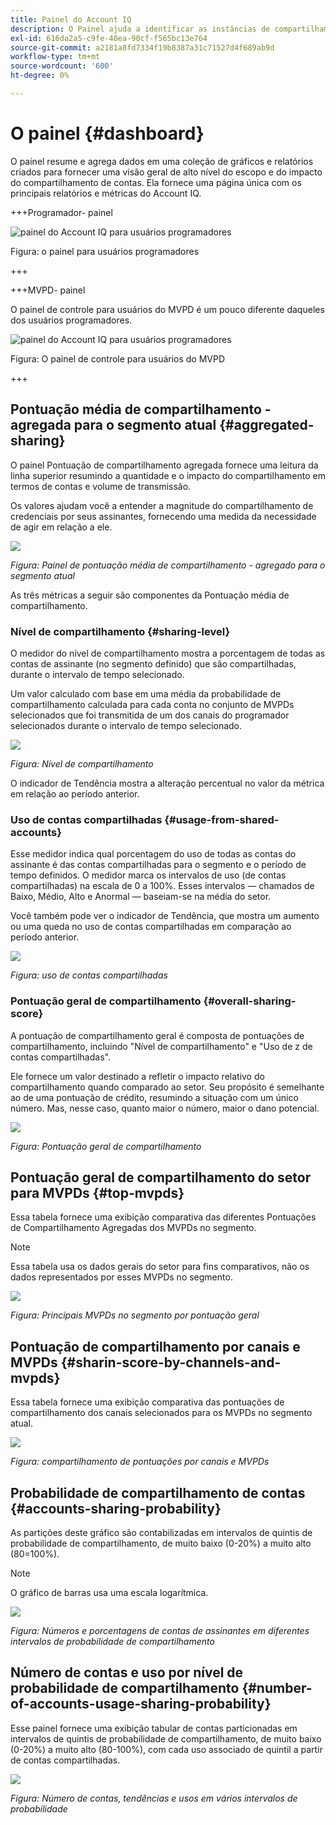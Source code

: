 ```yaml
---
title: Painel do Account IQ
description: O Painel ajuda a identificar as instâncias de compartilhamento de senha analisando uma grande variedade de dados do assinante.
exl-id: 616da2a5-c9fe-40ea-90cf-f565bc13e764
source-git-commit: a2181a8fd7334f19b8387a31c71527d4f689ab9d
workflow-type: tm+mt
source-wordcount: '600'
ht-degree: 0%

---
```


# O painel {#dashboard}

O painel resume e agrega dados em uma coleção de gráficos e relatórios criados para fornecer uma visão geral de alto nível do escopo e do impacto do compartilhamento de contas. Ela fornece uma página única com os principais relatórios e métricas do Account IQ.


+++Programador- painel

![painel do Account IQ para usuários programadores](assets/dashboard-programr.png)


Figura: o painel para usuários programadores

+++

+++MVPD- painel

O painel de controle para usuários do MVPD é um pouco diferente daqueles dos usuários programadores.

![painel do Account IQ para usuários programadores](assets/dashboard-mvpd.png)

Figura: O painel de controle para usuários do MVPD

+++

## Pontuação média de compartilhamento - agregada para o segmento atual {#aggregated-sharing}

O painel Pontuação de compartilhamento agregada fornece uma leitura da linha superior resumindo a quantidade e o impacto do compartilhamento em termos de contas e volume de transmissão.

Os valores ajudam você a entender a magnitude do compartilhamento de credenciais por seus assinantes, fornecendo uma medida da necessidade de agir em relação a ele.

![](assets/aggregate-sharing-score.png)


*Figura: Painel de pontuação média de compartilhamento - agregado para o segmento atual*

As três métricas a seguir são componentes da Pontuação média de compartilhamento.

### Nível de compartilhamento {#sharing-level}

O medidor do nível de compartilhamento mostra a porcentagem de todas as contas de assinante (no segmento definido) que são compartilhadas, durante o intervalo de tempo selecionado.

Um valor calculado com base em uma média da probabilidade de compartilhamento calculada para cada conta no conjunto de MVPDs selecionados que foi transmitida de um dos canais do programador selecionados durante o intervalo de tempo selecionado.

![](assets/sharing-level.png)


*Figura: Nível de compartilhamento*

O indicador de Tendência mostra a alteração percentual no valor da métrica em relação ao período anterior.

### Uso de contas compartilhadas {#usage-from-shared-accounts}

Esse medidor indica qual porcentagem do uso de todas as contas do assinante é das contas compartilhadas para o segmento e o período de tempo definidos. O medidor marca os intervalos de uso (de contas compartilhadas) na escala de 0 a 100%. Esses intervalos — chamados de Baixo, Médio, Alto e Anormal — baseiam-se na média do setor.

Você também pode ver o indicador de Tendência, que mostra um aumento ou uma queda no uso de contas compartilhadas em comparação ao período anterior.

![](assets/usage-4mshared-accounts.png)


*Figura: uso de contas compartilhadas*

### Pontuação geral de compartilhamento {#overall-sharing-score}

A pontuação de compartilhamento geral é composta de pontuações de compartilhamento, incluindo &quot;Nível de compartilhamento&quot; e &quot;Uso de z de contas compartilhadas&quot;.

Ele fornece um valor destinado a refletir o impacto relativo do compartilhamento quando comparado ao setor. Seu propósito é semelhante ao de uma pontuação de crédito, resumindo a situação com um único número. Mas, nesse caso, quanto maior o número, maior o dano potencial.

![](assets/overall-sharing-score.png)


*Figura: Pontuação geral de compartilhamento*

<!--### MVPDs in segment {#mvpd-in-segment}

It is a table of risk indices and accounts totals for the top MVPDs ranked by overall usage or account sharing.

![](assets/mvpds-in-segment.png)-->

## Pontuação geral de compartilhamento do setor para MVPDs {#top-mvpds}

Essa tabela fornece uma exibição comparativa das diferentes Pontuações de Compartilhamento Agregadas dos MVPDs no segmento.

>[!NOTE]
>
>Essa tabela usa os dados gerais do setor para fins comparativos, não os dados representados por esses MVPDs no segmento.

![](assets/top-mvpds.png)


*Figura: Principais MVPDs no segmento por pontuação geral*

## Pontuação de compartilhamento por canais e MVPDs {#sharin-score-by-channels-and-mvpds}

Essa tabela fornece uma exibição comparativa das pontuações de compartilhamento dos canais selecionados para os MVPDs no segmento atual.

![](assets/sharing-scores-by-channels-mvpds.png)


*Figura: compartilhamento de pontuações por canais e MVPDs*

## Probabilidade de compartilhamento de contas {#accounts-sharing-probability}

As partições deste gráfico são contabilizadas em intervalos de quintis de probabilidade de compartilhamento, de muito baixo (0-20%) a muito alto (80=100%).

>[!NOTE]
>
>O gráfico de barras usa uma escala logarítmica.


![](assets/dashboard-ac-sharing-prob.png)


*Figura: Números e porcentagens de contas de assinantes em diferentes intervalos de probabilidade de compartilhamento*

## Número de contas e uso por nível de probabilidade de compartilhamento {#number-of-accounts-usage-sharing-probability}

Esse painel fornece uma exibição tabular de contas particionadas em intervalos de quintis de probabilidade de compartilhamento, de muito baixo (0-20%) a muito alto (80-100%), com cada uso associado de quintil a partir de contas compartilhadas.

![](assets/no-acc-usage-prob-level.png)


*Figura: Número de contas, tendências e usos em vários intervalos de probabilidade*

<!--
+++Dashboard for programmers

![dashboard of account IQ](assets/dashboard-capture.png)


*Figure: The dashboard*

>>>>>>> 7ab48cf61552febab21a5d5c05586e0aefe8ce17
## Average sharing score - aggregated for the current segment {#aggregated-sharing}

The Aggregated Sharing Score panel provides a top line readout summarizing the quantity and impact of sharing in terms of accounts and streaming volume.

The values help you understand the magnitude of credential sharing by your subscribers, hence providing a measure of the need to act upon it.

![](assets/aggregate-sharing-score.png)


*Figure: Average sharing score panel - aggregated for the current segment*

The following three metrics are components of the Average Sharing Score.

### Sharing level {#sharing-level}

The sharing level gauge shows the percentage of all your subscriber accounts (in the defined segment) that are shared, during the selected time frame.  

A value calculated based on an average of the sharing probability computed for every account for the selected MVPD(s) that has streamed from a one of the selected programmer channels during the selected time frame.

![](assets/sharing-level.png)


*Figure: Sharing level*

The Trend indicator shows the percentage change in the value of the metric in from the previous time frame.

### Usage from shared accounts {#usage-from-shared-accounts}

This gauge indicates what percent of the usage of all the subscriber accounts is from the shared accounts for the defined segment and time period. The gauge marks the ranges of usage (from shared accounts) on the scale of 0 to 100%. These ranges (named Low, Medium, High, and Abnormal) are based on the industry average.

You can also see the Trend indicator, which depicts a rise or fall in the usage from shared accounts as compared to the previous time frame.

![](assets/usage-4mshared-accounts.png)


*Figure: Usage from shared accounts*

### Overall sharing score {#overall-sharing-score}

Overall sharing score is composite of sharing scores including "Sharing level" and "Usage from shared accounts".

It provides a value meant to reflect the relative impact of sharing when compared to the industry. Its purpose is similar to that of a credit score, summarizing the situation with a single number. But in this case, the higher the number the greater the potential harm.

![](assets/overall-sharing-score.png)


*Figure: Overall sharing score*

## Industrywide overall sharing scores {#mvpd-in-segment}

+++Programmer- MVPDs in segment

This table provides a comparative view of the different Aggregated Sharing Scores for the MVPDs in the segment.

![](assets/mvpds-in-segment.png)


*Figure: Panel showing top MVPDs in a segment*


>[!NOTE]
>
>This table uses overall industry data for comparative purposes, not the data represented by those MVPDs in the segment.

+++

+++MVPD- Programmers in segment

This table provides a comparative view of the different Aggregated Sharing Scores for the programmers in the segment.

![](assets/programmers-in-segment.png)


*Figure: Panel showing top programmers in a segment*

+++


## Sharing score by channels and MVPDs {#sharin-score-by-channels-and-mvpds}

+++Programmer- MVPDs in segment

This table provides a comparative view of sharing scores of the selected channels for the MVPDs in the current segment.

![](assets/sharing-scores-by-channels-mvpds.png)


*Figure: Sharing scores by channels and MVPDs*

>[!NOTE]
>
>**Sharing score by channels and MVPDs** panel is available only for programmer login.

+++

## Accounts sharing probability distribution{#accounts-sharing-probab-dist}

This panel partitions accounts into ranges of sharing probability quintiles from very low (0-20%) to very high (80-100%).

Pie chart shows the proportions (in term of percentages) of user accounts in various sharing probability ranges. Whereas, column chart shows the absolute numbers of accounts in different probability ranges.

>[!NOTE]
>
>The column chart uses a logarithmic scale.


![](assets/dashboard-ac-sharing-prob.png)


*Figure: Percentages and number of subscriber accounts in different sharing probability ranges*

### Accounts over threshold in current segment {#acc-over-threshold-in-segment}

You can select a level of sharing probability, out of the following to view number and percentage of accounts above it:

* Over very low (0%-20%) probability

* Over low (20%-40%) probability

* Over moderate (40%-60%) probability

* Over high (60%-80%) probability

## Number of accounts and usage by sharing probability level {#number-of-accounts-usage-sharing-probability}

This panel provides tabular view of  accounts partitioned into ranges of sharing probability quintiles from very low (0-20%) to very high (80-100%) with each quintile's associated usage from shared accounts.

![](assets/no-acc-usage-prob-level.png)

*Figure: Number of accounts, trends, and usages falling in various probability ranges*

-->